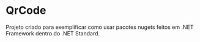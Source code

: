 # QrCode

Projeto criado para exemplificar como usar pacotes nugets feitos em .NET Framework dentro do .NET Standard.
